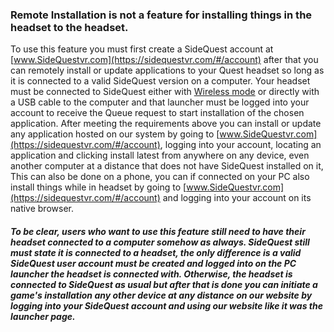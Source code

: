 ### Remote Installation is not a feature for installing things in the headset to the headset.

To use this feature you must first create a SideQuest account at [www.SideQuestvr.com](https://sidequestvr.com/#/account) after that you can remotely install or update applications to your Quest headset so long as it is connected to a valid SideQuest version on a computer. Your headset must be connected to SideQuest either with [Wireless mode](https://github.com/the-expanse/SideQuest/wiki/Menu-UI) or directly with a USB cable to the computer and that launcher must be logged into your account to receive the Queue request to start installation of the chosen application. After meeting the requirements above you can install or update any application hosted on our system by going to [www.SideQuestvr.com](https://sidequestvr.com/#/account), logging into your account, locating an application and clicking install latest from anywhere on any device, even another computer at a distance that does not have SideQuest installed on it, This can also be done on a phone, you can if connected on your PC also install things while in headset by going to [www.SideQuestvr.com](https://sidequestvr.com/#/account) and logging into your account on its native browser.

##### To be clear, users who want to use this feature still need to have their headset connected to a computer somehow as always. SideQuest still must state it is connected to a headset, the only difference is a valid SideQuest user account must be created and logged into on the PC launcher the headset is connected with. Otherwise, the headset is connected to SideQuest as usual but after that is done you can initiate a game's installation any other device at any distance on our website by logging into your SideQuest account and using our website like it was the launcher page.